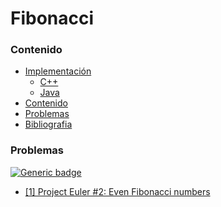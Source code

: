# Fibonacci

### Contenido

* [Implementación](#)
    * [C++](#)
    * [Java](#)
* [Contenido](#contenido)
* [Problemas](#problemas)
* [Bibliografia](#bibliografia)

### Problemas

[![Generic badge](https://img.shields.io/badge/HackerRank-Easy-green.svg)](https://www.hackerrank.com/contests/projecteuler/challenges)

* [[1] Project Euler #2: Even Fibonacci numbers](https://www.hackerrank.com/contests/projecteuler/challenges/euler002/problem)

